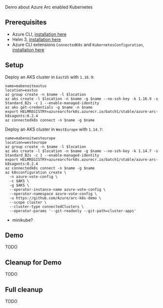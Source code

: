 Demo about Azure Arc enabled Kubernetes

## Prerequisites

- Azure CLI, [installation here](https://docs.microsoft.com/cli/azure/install-azure-cli)
- Helm 3, [installation here](https://helm.sh/docs/intro/install/)
- Azure CLI extensions `ConnectedK8s` and `KubernetesConfiguration`, [installation here](https://docs.microsoft.com/azure/azure-arc/kubernetes/connect-cluster#install-azure-cli-extensions)

## Setup

Deploy an AKS cluster in `EastUS` with `1.16.9`:
```
name=mabenoiteastus
location=eastus
az group create -n $name -l $location
az aks create -l $location -n $name -g $name --no-ssh-key -k 1.16.9 -s Standard_B2s -c 1 --enable-managed-identity
az aks get-credentials -g $name -n $name
export HELMREGISTRY=azurearcfork8s.azurecr.io/batch1/stable/azure-arc-k8sagents:0.2.4
az connectedk8s connect -n $name -g $name
```

Deploy an AKS cluster in `WestEurope` with `1.14.7`:
```
name=mabenoitwesteurope
location=westeurope
az group create -n $name -l $location
az aks create -l $location -n $name -g $name --no-ssh-key -k 1.14.7 -s Standard_B2s -c 1 --enable-managed-identity
export HELMREGISTRY=azurearcfork8s.azurecr.io/batch1/stable/azure-arc-k8sagents:0.2.4
az connectedk8s connect -n $name -g $name
az k8sconfiguration create \
  -n azure-vote-config \
  -c $AKS \
  -g $AKS \
  --operator-instance-name azure-vote-config \
  --operator-namespace azure-vote-config \
  -u https://github.com/Azure/arc-k8s-demo \
  --scope cluster \
  --cluster-type connectedClusters \
  --operator-params '--git-readonly --git-path=cluster-apps'
```

+ minikube?

## Demo

TODO

## Cleanup for Demo

TODO

## Full cleanup

TODO
